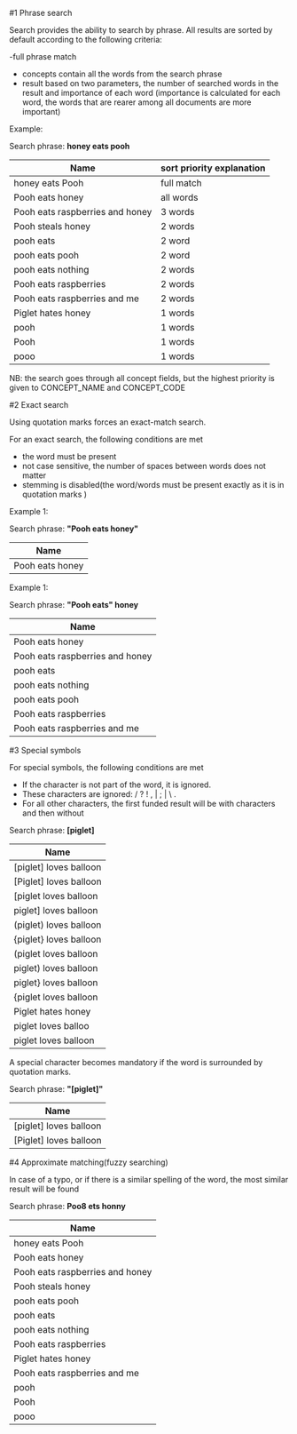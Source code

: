 #1 Phrase search

Search provides the ability to search by phrase. All results are sorted by default according to the following criteria:

 -full phrase match 
- concepts contain all the words from the search phrase
- result based on two parameters, the number of searched words in the result and importance of each word (importance is calculated for each word, the words that are rearer among all documents are more important)

Example:

Search phrase: **honey eats pooh**

Name | sort priority explanation |
--- | ---|
honey eats Pooh | full match  |
Pooh eats honey | all words |
Pooh eats raspberries and honey | 3 words |
Pooh steals honey | 2 words |
pooh eats |2 word |
pooh eats pooh |2 word |
pooh eats nothing |2 words |
Pooh eats raspberries |2 words |
Pooh eats raspberries and me | 2 words |
Piglet hates honey | 1 words |
pooh | 1 words |
Pooh | 1 words |
pooo | 1 words |


NB: the search goes through all concept fields, but the highest priority is given to CONCEPT_NAME and CONCEPT_CODE

#2 Exact search

Using quotation marks forces an exact-match search. 

For an exact search, the following conditions are met
- the word must be present
- not case sensitive, the number of spaces between words does not matter
- stemming is disabled(the word/words must be present exactly as it is in quotation marks )

Example 1:

Search phrase: **"Pooh eats honey"**

Name |
--- | 
Pooh eats honey |

Example 1:

Search phrase:  **"Pooh eats" honey**

Name |
--- |
Pooh eats honey |
Pooh eats raspberries and honey |
pooh eats |
pooh eats nothing |
pooh eats pooh |
Pooh eats raspberries |
Pooh eats raspberries and me |


#3 Special symbols

For special symbols, the following conditions are met
- If the character is not part of the word, it is ignored.
- These characters are ignored: / ? ! , | ; | \ .
- For all other characters, the first funded result will be with characters and then without

Search phrase: **[piglet]**

Name |
--- |
[piglet] loves balloon |
[Piglet] loves balloon |
[piglet loves balloon |
piglet] loves balloon |
(piglet) loves balloon |
{piglet} loves balloon |
(piglet loves balloon |
piglet) loves balloon |
piglet} loves balloon |
{piglet loves balloon |
Piglet hates honey |
piglet loves balloo |
piglet loves balloon |


A special character becomes mandatory if the word is surrounded by quotation marks.

Search phrase:  **"[piglet]"**

Name |
--- |
[piglet] loves balloon |
[Piglet] loves balloon |


#4 Approximate matching(fuzzy searching)

In case of a typo, or if there is a similar spelling of the word, the most similar result will be found

Search phrase: **Poo8 ets honny**

Name |
--- | 
honey eats Pooh|
Pooh eats honey|
Pooh eats raspberries and honey|
Pooh steals honey|
pooh eats pooh|
pooh eats|
pooh eats nothing|
Pooh eats raspberries|
Piglet hates honey|
Pooh eats raspberries and me|
pooh|
Pooh|
pooo|